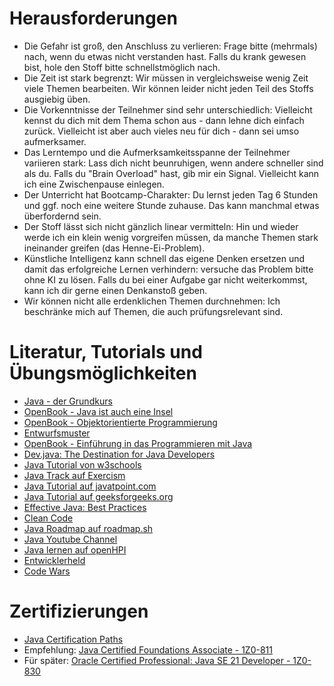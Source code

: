 # Herausforderungen

- Die Gefahr ist groß, den Anschluss zu verlieren: Frage bitte (mehrmals) nach, wenn du etwas nicht verstanden hast. Falls du krank gewesen bist, hole den Stoff bitte schnellstmöglich nach.
- Die Zeit ist stark begrenzt: Wir müssen in vergleichsweise wenig Zeit viele Themen bearbeiten. Wir können leider nicht jeden Teil des Stoffs ausgiebig üben.
- Die Vorkenntnisse der Teilnehmer sind sehr unterschiedlich: Vielleicht kennst du dich mit dem Thema schon aus - dann lehne dich einfach zurück. Vielleicht ist aber auch vieles neu für dich - dann sei umso aufmerksamer.
- Das Lerntempo und die Aufmerksamkeitsspanne der Teilnehmer variieren stark: Lass dich nicht beunruhigen, wenn andere schneller sind als du. Falls du "Brain Overload" hast, gib mir ein Signal. Vielleicht kann ich eine Zwischenpause einlegen.
- Der Unterricht hat Bootcamp-Charakter: Du lernst jeden Tag 6 Stunden und ggf. noch eine weitere Stunde zuhause. Das kann manchmal etwas überfordernd sein.
- Der Stoff lässt sich nicht gänzlich linear vermitteln: Hin und wieder werde ich ein klein wenig vorgreifen müssen, da manche Themen stark ineinander greifen (das Henne-Ei-Problem).
- Künstliche Intelligenz kann schnell das eigene Denken ersetzen und damit das erfolgreiche Lernen verhindern: versuche das Problem bitte ohne KI zu lösen. Falls du bei einer Aufgabe gar nicht weiterkommst, kann ich dir gerne einen Denkanstoß geben.
- Wir können nicht alle erdenklichen Themen durchnehmen: Ich beschränke mich auf Themen, die auch prüfungsrelevant sind.

# Literatur, Tutorials und Übungsmöglichkeiten

- [Java - der Grundkurs](https://www.rheinwerk-verlag.de/java-der-grundkurs/)
- [OpenBook - Java ist auch eine Insel](https://openbook.rheinwerk-verlag.de/javainsel/)
- [OpenBook - Objektorientierte Programmierung](https://openbook.rheinwerk-verlag.de/oop/)
- [Entwurfsmuster](https://www.rheinwerk-verlag.de/entwurfsmuster-das-umfassende-handbuch/)
- [OpenBook - Einführung in das Programmieren mit Java](https://bebagoe.de/java/)
- [Dev.java: The Destination for Java Developers](https://dev.java/learn/)
- [Java Tutorial von w3schools](https://www.w3schools.com/java/default.asp)
- [Java Track auf Exercism](https://exercism.org/tracks/java)
- [Java Tutorial auf javatpoint.com](https://www.javatpoint.com/java-tutorial)
- [Java Tutorial auf geeksforgeeks.org](https://www.geeksforgeeks.org/java/)
- [Effective Java: Best Practices](https://amzn.eu/d/6RaY4D0)
- [Clean Code](https://amzn.eu/d/gktkpEm)
- [Java Roadmap auf roadmap.sh](https://roadmap.sh/java)
- [Java Youtube Channel](https://www.youtube.com/@java)
- [Java lernen auf openHPI](https://open.hpi.de/courses/javaeinstieg-schule2024)
- [Entwicklerheld](https://entwicklerheld.de/)
- [Code Wars](https://www.codewars.com/)

# Zertifizierungen

- [Java Certification Paths](https://education.oracle.com/oracle-certification-path/pFamily_48)
- Empfehlung: [Java Certified Foundations Associate - 1Z0-811](https://education.oracle.com/java-foundations-also-available-in-chs-for-taiwan/pexam_1Z0-811)
- Für später: [Oracle Certified Professional: Java SE 21 Developer - 1Z0-830](https://education.oracle.com/java-se-21-developer-professional/pexam_1Z0-830)
